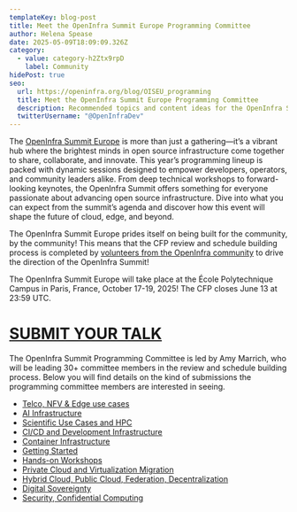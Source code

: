 ```yaml
---
templateKey: blog-post
title: Meet the OpenInfra Summit Europe Programming Committee
author: Helena Spease
date: 2025-05-09T18:09:09.326Z
category:
  - value: category-h2Ztx9rpD
    label: Community
hidePost: true
seo:
  url: https://openinfra.org/blog/OISEU_programming
  title: Meet the OpenInfra Summit Europe Programming Committee
  description: Recommended topics and content ideas for the OpenInfra Summit Europe
  twitterUsername: "@OpenInfraDev"
---
```

The [OpenInfra Summit Europe](https://summit2025.openinfra.org/) is more than just a gathering—it’s a vibrant hub where the brightest minds in open source infrastructure come together to share, collaborate, and innovate. This year’s programming lineup is packed with dynamic sessions designed to empower developers, operators, and community leaders alike. From deep technical workshops to forward-looking keynotes, the OpenInfra Summit offers something for everyone passionate about advancing open source infrastructure. Dive into what you can expect from the summit’s agenda and discover how this event will shape the future of cloud, edge, and beyond.

The OpenInfra Summit Europe prides itself on being built for the community, by the community! This means that the CFP review and schedule building process is completed by [volunteers from the OpenInfra community](https://summit2025.openinfra.org/who-we-are/) to drive the direction of the OpenInfra Summit!

The OpenInfra Summit Europe will take place at the École Polytechnique Campus in Paris, France, October 17-19, 2025! The CFP closes June 13 at 23:59 UTC.

# [SUBMIT YOUR TALK](https://summit2025.openinfra.org/cfp/)

The OpenInfra Summit Programming Committee is led by Amy Marrich, who will be leading 30+ committee members in the review and schedule building process. Below you will find details on the kind of submissions the programming committee members are interested in seeing.

* [Telco, NFV & Edge use cases](https://openinfra.org/blog/OISEU_programming_telco_nfv_edge)
* [AI Infrastructure](https://openinfra.org/blog/OISEU_programming_AI)
* [Scientific Use Cases and HPC](https://openinfra.org/blog/OISEU_programming_hpc)
* [CI/CD and Development Infrastructure](https://openinfra.org/blog/OISEU_programming_cicd)
* [Container Infrastructure](https://openinfra.org/blog/OISEU_programming_container)
* [Getting Started](https://openinfra.org/blog/OISEU_programming_started)
* [Hands-on Workshops](https://openinfra.org/blog/OISEU_programming_workshop)
* [Private Cloud and Virtualization Migration](https://openinfra.org/blog/OISEU_programming_private)
* [Hybrid Cloud, Public Cloud, Federation, Decentralization](https://openinfra.org/blog/OISEU_programming_hybrid)
* [Digital Sovereignty](https://openinfra.org/blog/OISEU_programming_sovereignty)
* [Security, Confidential Computing](https://openinfra.org/blog/OISEU_programming_security)